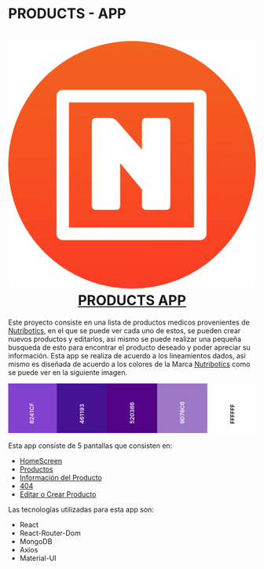 # PRODUCTS - APP
 

<h1 align="center">
  <img src="src\assets\images\logo.png"/><br/>
  <a href="https://products.nipoanz.com/">PRODUCTS APP</a>
</h1> 

Este proyecto consiste en una lista de productos medicos provenientes de [Nutribotics](https://nutrabiotics.info/productos/), en el que se puede ver cada uno de estos, se pueden crear nuevos productos y editarlos, asi mismo se puede realizar una pequeña busqueda de esto para encontrar el producto deseado y poder apreciar su información. Esta app se realiza de acuerdo a los lineamientos dados, asi mismo es diseñada de acuerdo a los colores de la Marca [Nutribotics](https://nutrabiotics.info/) como se puede ver en la siguiente imagen.


![Colores App](src/assets/images/colors.png)


Esta app consiste de 5 pantallas que consisten en: 

  - [HomeScreen](https://products.nipoanz.com/)
  - [Productos](https://products.nipoanz.com/products)
  - [Información del Producto](https://products.nipoanz.com/product/1)
  - [404](https://products.nipoanz.com/404)
  - [Editar o Crear Producto](https://products.nipoanz.com/newProduct/new)
 


Las tecnologías utilizadas para esta app son:

   - React
   - React-Router-Dom
   - MongoDB
   - Axios
   - Material-UI